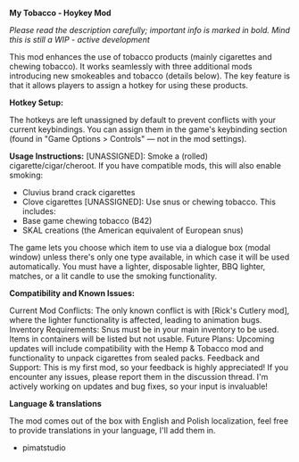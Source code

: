 **My Tobacco - Hoykey Mod**

*Please read the description carefully; important info is marked in bold. Mind this is still a WIP - active development*

This mod enhances the use of tobacco products (mainly cigarettes and chewing tobacco). It works seamlessly with three additional mods introducing new smokeables and tobacco (details below). The key feature is that it allows players to assign a hotkey for using these products.

**Hotkey Setup:**

The hotkeys are left unassigned by default to prevent conflicts with your current keybindings. You can assign them in the game's keybinding section (found in "Game Options > Controls" — not in the mod settings).

**Usage Instructions:**
[UNASSIGNED]: Smoke a (rolled) cigarette/cigar/cheroot. If you have compatible mods, this will also enable smoking:
- Cluvius brand crack cigarettes
- Clove cigarettes
[UNASSIGNED]: Use snus or chewing tobacco. This includes:
- Base game chewing tobacco (B42)
- SKAL creations (the American equivalent of European snus)

The game lets you choose which item to use via a dialogue box (modal window) unless there's only one type available, in which case it will be used automatically. You must have a lighter, disposable lighter, BBQ lighter, matches, or a lit candle to use the smoking functionality.

**Compatibility and Known Issues:**

Current Mod Conflicts: The only known conflict is with [Rick's Cutlery mod], where the lighter functionality is affected, leading to animation bugs.
Inventory Requirements: Snus must be in your main inventory to be used. Items in containers will be listed but not usable.
Future Plans: Upcoming updates will include compatibility with the Hemp & Tobacco mod and functionality to unpack cigarettes from sealed packs.
Feedback and Support: This is my first mod, so your feedback is highly appreciated! If you encounter any issues, please report them in the discussion thread. I'm actively working on updates and bug fixes, so your input is invaluable!

**Language & translations**

The mod comes out of the box with English and Polish localization, feel free to provide translations in your language, I'll add them in.

- pimatstudio
